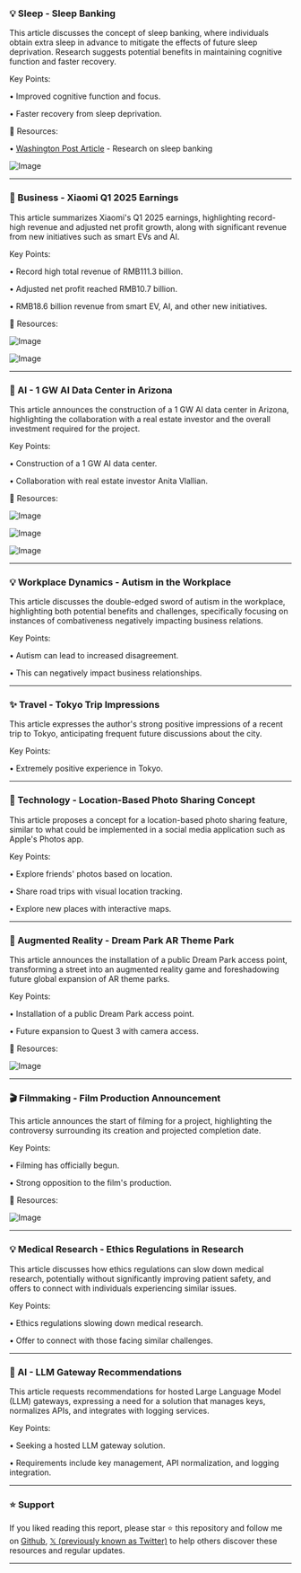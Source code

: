 ### 💡 Sleep - Sleep Banking

This article discusses the concept of sleep banking, where individuals obtain extra sleep in advance to mitigate the effects of future sleep deprivation.  Research suggests potential benefits in maintaining cognitive function and faster recovery.


Key Points:

•  Improved cognitive function and focus.

•  Faster recovery from sleep deprivation.


🔗 Resources:

• [Washington Post Article](https://x.com/meeri_kim) - Research on sleep banking

![Image](https://pbs.twimg.com/media/Gr9qFxQWsAADx0q?format=jpg&name=small)


---

### 🚀 Business - Xiaomi Q1 2025 Earnings

This article summarizes Xiaomi's Q1 2025 earnings, highlighting record-high revenue and adjusted net profit growth, along with significant revenue from new initiatives such as smart EVs and AI.


Key Points:

• Record high total revenue of RMB111.3 billion.

• Adjusted net profit reached RMB10.7 billion.

• RMB18.6 billion revenue from smart EV, AI, and other new initiatives.


🔗 Resources:

![Image](https://pbs.twimg.com/media/Gr9ohfqWcAA3lxH?format=jpg&name=small)

![Image](https://pbs.twimg.com/media/Gr9okTeWAAAwmTE?format=jpg&name=small)


---

### 🤖 AI - 1 GW AI Data Center in Arizona

This article announces the construction of a 1 GW AI data center in Arizona, highlighting the collaboration with a real estate investor and the overall investment required for the project.


Key Points:

• Construction of a 1 GW AI data center.

• Collaboration with real estate investor Anita Vlallian.


🔗 Resources:

![Image](https://pbs.twimg.com/media/Gr9nxHDXQAAulMm?format=jpg&name=900x900)

![Image](https://pbs.twimg.com/media/Gr9nxG1XcAA8_Qj?format=jpg&name=small)

![Image](https://pbs.twimg.com/amplify_video_thumb/1926644395262009344/img/FSDrEsgk8sAFyXtG?format=jpg&name=240x240)



---

### 💡 Workplace Dynamics - Autism in the Workplace

This article discusses the double-edged sword of autism in the workplace, highlighting both potential benefits and challenges, specifically focusing on instances of combativeness negatively impacting business relations.


Key Points:

• Autism can lead to increased disagreement.

• This can negatively impact business relationships.



---

### ✨ Travel - Tokyo Trip Impressions

This article expresses the author's strong positive impressions of a recent trip to Tokyo, anticipating frequent future discussions about the city.


Key Points:

•  Extremely positive experience in Tokyo.


---

### 🚀 Technology - Location-Based Photo Sharing Concept

This article proposes a concept for a location-based photo sharing feature, similar to what could be implemented in a social media application such as Apple's Photos app.


Key Points:

• Explore friends' photos based on location.

• Share road trips with visual location tracking.

• Explore new places with interactive maps.



---

### 🚀 Augmented Reality - Dream Park AR Theme Park

This article announces the installation of a public Dream Park access point, transforming a street into an augmented reality game and foreshadowing future global expansion of AR theme parks.


Key Points:

•  Installation of a public Dream Park access point.

•  Future expansion to Quest 3 with camera access.


🔗 Resources:

![Image](https://pbs.twimg.com/amplify_video_thumb/1919248166735708160/img/OopnMtJMioYqoCJV.jpg)


---

### 🎬 Filmmaking - Film Production Announcement

This article announces the start of filming for a project, highlighting the controversy surrounding its creation and projected completion date.


Key Points:

• Filming has officially begun.

• Strong opposition to the film's production.


🔗 Resources:

![Image](https://pbs.twimg.com/media/Gr5zzjUWQAAZ2En?format=jpg&name=small)


---

### 💡 Medical Research - Ethics Regulations in Research

This article discusses how ethics regulations can slow down medical research, potentially without significantly improving patient safety, and offers to connect with individuals experiencing similar issues.


Key Points:

• Ethics regulations slowing down medical research.

• Offer to connect with those facing similar challenges.



---

### 🚀 AI - LLM Gateway Recommendations

This article requests recommendations for hosted Large Language Model (LLM) gateways, expressing a need for a solution that manages keys, normalizes APIs, and integrates with logging services.


Key Points:

• Seeking a hosted LLM gateway solution.

• Requirements include key management, API normalization, and logging integration.


---

### ⭐️ Support

If you liked reading this report, please star ⭐️ this repository and follow me on [Github](https://github.com/Drix10), [𝕏 (previously known as Twitter)](https://x.com/DRIX_10_) to help others discover these resources and regular updates.

---